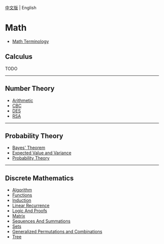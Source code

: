 [中文版](README_zh.md) | English

# Math

- [Math Terminology](terminology.md)



## Calculus

TODO

---



## Number Theory

- [Arithmetic](NUMBER_THEORY/arithmetic.md)
- [CBC](cbc.md)
- [DES](des.md)
- [RSA](rsa.md)

---



## Probability Theory

- [Bayes' Theorem](PROBABILITY_THEORY/bayes_theorem.md)
- [Expected Value and Variance](PROBABILITY_THEORY/expected_value_and_variance.md)
- [Probability Theory](PROBABILITY_THEORY/probability_theory.md)

---



## Discrete Mathematics

- [Algorithm](DISCRETE_MATHEMATICS/algorithm.md)
- [Functions](DISCRETE_MATHEMATICS/functions.md)
- [Induction](DISCRETE_MATHEMATICS/induction.md)
- [Linear Recurrence](DISCRETE_MATHEMATICS/linear_recurrence.md)
- [Logic And Proofs](DISCRETE_MATHEMATICS/logic_and_proofs.md)
- [Matrix](DISCRETE_MATHEMATICS/matrix.md)
- [Sequences And Summations](DISCRETE_MATHEMATICS/sequence.md)
- [Sets](DISCRETE_MATHEMATICS/sets.md)
- [Generalized Permutations and Combinations](DISCRETE_MATHEMATICS/generalized_permutations_and_combinations.md)
- [Tree](DISCRETE_MATHEMATICS/tree.md)



